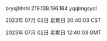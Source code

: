 brysjhhrhl 219.139.196.164 yqqlmgsycl

2023年 07月 02日 星期日 20:40:03 CST

2023年 07月 02日 星期日 12:40:03 GMT
